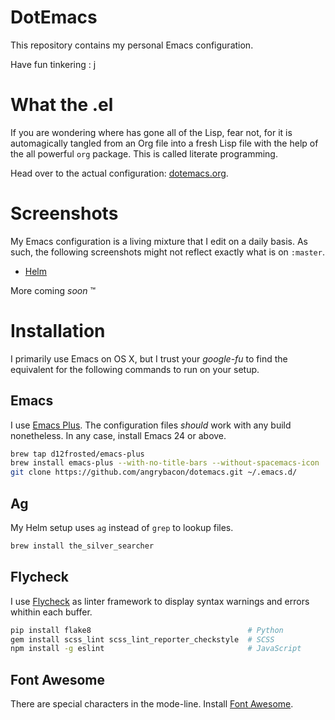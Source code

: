 DotEmacs
========

This repository contains my personal Emacs configuration.

Have fun tinkering : j

What the .el
============

If you are wondering where has gone all of the Lisp, fear not, for it is
automagically tangled from an Org file into a fresh Lisp file with the help of the
all powerful `org` package. This is called literate programming.

Head over to the actual configuration: [dotemacs.org][self.dotemacs].

Screenshots
===========

My Emacs configuration is a living mixture that I edit on a daily basis. As such, the
following screenshots might not reflect exactly what is on `:master`.

- [Helm][screenshots.helm]

More coming *soon* :tm:

Installation
============

I primarily use Emacs on OS X, but I trust your *google-fu* to find the equivalent for
the following commands to run on your setup.

Emacs
-----

I use [Emacs Plus][github.homebrew-emacs-plus]. The configuration files *should* work with
any build nonetheless. In any case, install Emacs 24 or above.

``` sh
brew tap d12frosted/emacs-plus
brew install emacs-plus --with-no-title-bars --without-spacemacs-icon
git clone https://github.com/angrybacon/dotemacs.git ~/.emacs.d/
```

Ag
--

My Helm setup uses `ag` instead of `grep` to lookup files.

```sh
brew install the_silver_searcher
```

Flycheck
--------

I use [Flycheck][github.flycheck] as linter framework to display syntax warnings and
errors whithin each buffer.

```sh
pip install flake8                                   # Python
gem install scss_lint scss_lint_reporter_checkstyle  # SCSS
npm install -g eslint                                # JavaScript
```

Font Awesome
------------

There are special characters in the mode-line. Install [Font Awesome][font-awesome].

[font-awesome]: http://fontawesome.io/
[github.flycheck]: https://github.com/flycheck/flycheck
[github.homebrew-emacs-plus]: https://github.com/d12frosted/homebrew-emacs-plus
[screenshots.helm]: https://drive.google.com/open?id=0BwTSOByd3qSFMmZqVHBpTlk2Q1E
[self.dotemacs]: ./dotemacs.org
